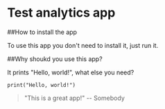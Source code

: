 # Test analytics app

##How to install the app

To use this app you don't need to install it, just run it.

##Why shoukd you use this app?

It prints "Hello, world!", what else you need?

```
print("Hello, world!")
```

>"This is a great app!" -- Somebody
